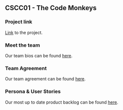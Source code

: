 ## CSCC01 - The Code Monkeys

### Project link
[Link](http://thatbitcoinguy.com/L02_01/src/) to the project.

### Meet the team
Our team bios can be found [here](https://github.com/CSCC01F17/L02_01/wiki/Welcome-to-The-Code-Monkeys-GitHub).

### Team Agreement
Our team agreement can be found [here](https://github.com/CSCC01F17/L02_01/blob/master/deliverable/01/team-agreement.pdf).

### Persona & User Stories
Our most up to date product backlog can be found [here](https://github.com/CSCC01F17/L02_01/blob/master/deliverable/02/personas-ustories-v0.pdf).

